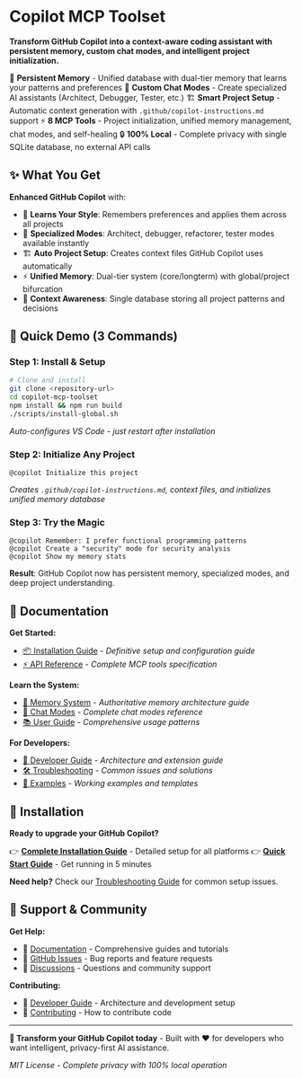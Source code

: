 # Copilot MCP Toolset

**Transform GitHub Copilot into a context-aware coding assistant with persistent memory, custom chat modes, and intelligent project initialization.**

🧠 **Persistent Memory** - Unified database with dual-tier memory that learns your patterns and preferences
🤖 **Custom Chat Modes** - Create specialized AI assistants (Architect, Debugger, Tester, etc.)
🏗️ **Smart Project Setup** - Automatic context generation with `.github/copilot-instructions.md` support
⚡ **8 MCP Tools** - Project initialization, unified memory management, chat modes, and self-healing
🔒 **100% Local** - Complete privacy with single SQLite database, no external API calls

## ✨ What You Get

**Enhanced GitHub Copilot** with:
- 🧠 **Learns Your Style**: Remembers preferences and applies them across all projects
- 🤖 **Specialized Modes**: Architect, debugger, refactorer, tester modes available instantly
- 🏗️ **Auto Project Setup**: Creates context files GitHub Copilot uses automatically
- ⚡ **Unified Memory**: Dual-tier system (core/longterm) with global/project bifurcation
- 📁 **Context Awareness**: Single database storing all project patterns and decisions

## 🚀 Quick Demo (3 Commands)

### Step 1: Install & Setup
```bash
# Clone and install
git clone <repository-url>
cd copilot-mcp-toolset
npm install && npm run build
./scripts/install-global.sh
```
*Auto-configures VS Code - just restart after installation*

### Step 2: Initialize Any Project
```
@copilot Initialize this project
```
*Creates `.github/copilot-instructions.md`, context files, and initializes unified memory database*

### Step 3: Try the Magic
```
@copilot Remember: I prefer functional programming patterns
@copilot Create a "security" mode for security analysis
@copilot Show my memory stats
```

**Result**: GitHub Copilot now has persistent memory, specialized modes, and deep project understanding.

## 📖 Documentation

**Get Started:**
- [📦 Installation Guide](docs/INSTALLATION.md) - *Definitive setup and configuration guide*
- [⚡ API Reference](docs/API_REFERENCE.md) - *Complete MCP tools specification*

**Learn the System:**
- [🧠 Memory System](docs/MEMORY_SYSTEM.md) - *Authoritative memory architecture guide*
- [🤖 Chat Modes](docs/CHAT_MODES.md) - *Complete chat modes reference*
- [📚 User Guide](docs/USER_GUIDE.md) - *Comprehensive usage patterns*

**For Developers:**
- [🔧 Developer Guide](docs/DEVELOPER_GUIDE.md) - *Architecture and extension guide*
- [🛠️ Troubleshooting](docs/TROUBLESHOOTING.md) - *Common issues and solutions*
- [📝 Examples](examples/) - *Working examples and templates*

## 🚀 Installation

**Ready to upgrade your GitHub Copilot?**

👉 **[Complete Installation Guide](docs/INSTALLATION.md)** - Detailed setup for all platforms
👉 **[Quick Start Guide](docs/API_REFERENCE.md#quick-start)** - Get running in 5 minutes

**Need help?** Check our [Troubleshooting Guide](docs/TROUBLESHOOTING.md) for common setup issues.

## 🤝 Support & Community

**Get Help:**
- 📖 [Documentation](docs/) - Comprehensive guides and tutorials
- 🐛 [GitHub Issues](../../issues) - Bug reports and feature requests
- 💬 [Discussions](../../discussions) - Questions and community support

**Contributing:**
- 🔧 [Developer Guide](docs/DEVELOPER_GUIDE.md) - Architecture and development setup
- 🚀 [Contributing](docs/DEVELOPER_GUIDE.md#contributing) - How to contribute code

---

**🎯 Transform your GitHub Copilot today** - Built with ❤️ for developers who want intelligent, privacy-first AI assistance.

*MIT License - Complete privacy with 100% local operation*